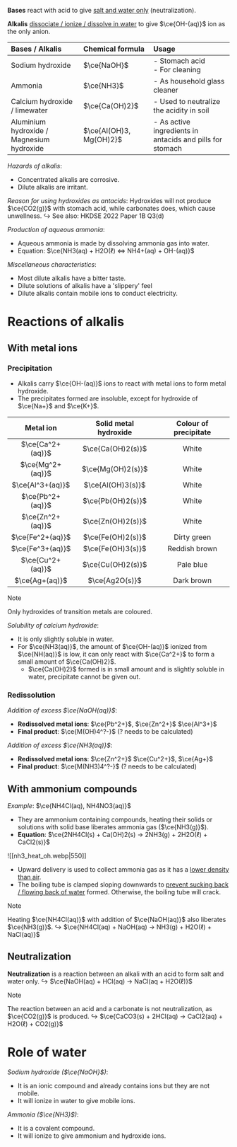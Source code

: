 **Bases** react with acid to give <u>salt and water only</u> (neutralization).

**Alkalis** <u>dissociate / ionize / dissolve in water</u> to give $\ce{OH-(aq)}$ ion as the only anion.

| Bases / Alkalis | Chemical formula | Usage |
| :--- | :--- | :--- |
| Sodium hydroxide | $\ce{NaOH}$ | - Stomach acid<br>- For cleaning |
| Ammonia | $\ce{NH3}$ | - As household glass cleaner |
| Calcium hydroxide / limewater | $\ce{Ca(OH)2}$ | - Used to neutralize the acidity in soil |
| Aluminium hydroxide / Magnesium hydroxide | $\ce{Al(OH)3, Mg(OH)2}$ | - As active ingredients in antacids and pills for stomach |

*Hazards of alkalis*:
- Concentrated alkalis are corrosive.
- Dilute alkalis are irritant.

*Reason for using hydroxides as antacids*:
Hydroxides will not produce $\ce{CO2(g)}$ with stomach acid, while carbonates does, which cause unwellness.
↪️ See also: HKDSE 2022 Paper 1B Q3(d)

*Production of aqueous ammonia*:
- Aqueous ammonia is made by dissolving ammonia gas into water.
- Equation: $\ce{NH3(aq) + H2O(ℓ) <=> NH4+(aq) + OH-(aq)}$

*Miscellaneous characteristics*:
- Most dilute alkalis have a bitter taste.
- Dilute solutions of alkalis have a 'slippery' feel
- Dilute alkalis contain mobile ions to conduct electricity.

# Reactions of alkalis
## With metal ions
### Precipitation
- Alkalis carry $\ce{OH-(aq)}$ ions to react with metal ions to form metal hydroxide.
- The precipitates formed are insoluble, except for hydroxide of $\ce{Na+}$ and $\ce{K+}$.

| Metal ion | Solid metal hydroxide | Colour of precipitate |
| :--: | :--: | :--: |
| $\ce{Ca^2+(aq)}$ | $\ce{Ca(OH)2(s)}$ | White |
| $\ce{Mg^2+(aq)}$ | $\ce{Mg(OH)2(s)}$ | White |
| $\ce{Al^3+(aq)}$ | $\ce{Al(OH)3(s)}$ | White |
| $\ce{Pb^2+(aq)}$ | $\ce{Pb(OH)2(s)}$ | White |
| $\ce{Zn^2+(aq)}$ | $\ce{Zn(OH)2(s)}$ | White |
| $\ce{Fe^2+(aq)}$ | $\ce{Fe(OH)2(s)}$ | Dirty green |
| $\ce{Fe^3+(aq)}$ | $\ce{Fe(OH)3(s)}$ | Reddish brown |
| $\ce{Cu^2+(aq)}$ | $\ce{Cu(OH)2(s)}$ | Pale blue |
| $\ce{Ag+(aq)}$ | $\ce{Ag2O(s)}$ | Dark brown |

> [!note]
> Only hydroxides of transition metals are coloured.

*Solubility of calcium hydroxide*:
- It is only slightly soluble in water.
- For $\ce{NH3(aq)}$, the amount of $\ce{OH-(aq)}$ ionized from $\ce{NH(aq)}$ is low, it can only react with $\ce{Ca^2+}$ to form a small amount of $\ce{Ca(OH)2}$.
	- $\ce{Ca(OH)2}$  formed is in small amount and is slightly soluble in water, precipitate cannot be given out.

### Redissolution
*Addition of excess $\ce{NaOH(aq)}$*:
- **Redissolved metal ions**: $\ce{Pb^2+}$, $\ce{Zn^2+}$ $\ce{Al^3+}$
- **Final product**: $\ce{M(OH)4^?-}$ (? needs to be calculated)

*Addition of excess $\ce{NH3(aq)}$*:
- **Redissolved metal ions**: $\ce{Zn^2+}$ $\ce{Cu^2+}$, $\ce{Ag+}$
- **Final product**: $\ce{M(NH3)4^?-}$ (? needs to be calculated)

## With ammonium compounds
*Example*: $\ce{NH4Cl(aq), NH4NO3(aq)}$
- They are ammonium containing compounds, heating their solids or solutions with solid base liberates ammonia gas ($\ce{NH3(g)}$).
- **Equation**: $\ce{2NH4Cl(s) + Ca(OH)2(s) -> 2NH3(g) + 2H2O(ℓ) + CaCl2(s)}$

![[nh3_heat_oh.webp|550]]
- <span class="hi-green">Upward delivery</span> is used to collect ammonia gas as it has a <u>lower density than air</u>.
- The boiling tube is clamped sloping downwards to <u>prevent sucking back / flowing back of water</u> formed. Otherwise, the boiling tube will crack.

> [!note]
> Heating $\ce{NH4Cl(aq)}$ with addition of $\ce{NaOH(aq)}$ also liberates $\ce{NH3(g)}$.
> ↪️ $\ce{NH4Cl(aq) + NaOH(aq) -> NH3(g) + H2O(ℓ) + NaCl(aq)}$

## Neutralization
**Neutralization** is a reaction between an alkali with an acid to form salt and water only.
↪️ $\ce{NaOH(aq) + HCl(aq) -> NaCl(aq + H2O(ℓ)}$

> [!note]
> The reaction between an acid and a carbonate is not neutralization, as $\ce{CO2(g)}$ is produced.
> ↪️ $\ce{CaCO3(s) + 2HCl(aq) -> CaCl2(aq) + H2O(ℓ) + CO2(g)}$

# Role of water
*Sodium hydroxide ($\ce{NaOH}$)*:
- It is an ionic compound and already contains ions but they are not mobile.
- It will ionize in water to give mobile ions.

*Ammonia ($\ce{NH3}$)*:
- It is a covalent compound.
- It will ionize to give ammonium and hydroxide ions.
